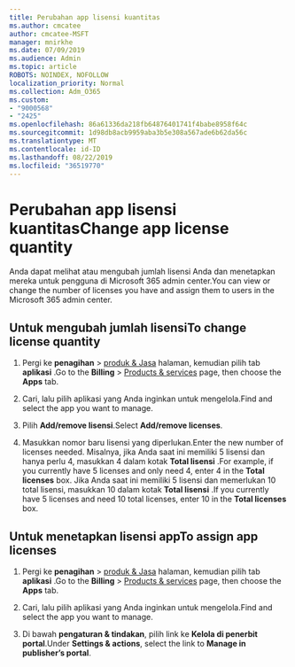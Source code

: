 ```yaml
---
title: Perubahan app lisensi kuantitas
ms.author: cmcatee
author: cmcatee-MSFT
manager: mnirkhe
ms.date: 07/09/2019
ms.audience: Admin
ms.topic: article
ROBOTS: NOINDEX, NOFOLLOW
localization_priority: Normal
ms.collection: Adm_O365
ms.custom:
- "9000568"
- "2425"
ms.openlocfilehash: 86a61336da218fb64876401741f4babe8958f64c
ms.sourcegitcommit: 1d98db8acb9959aba3b5e308a567ade6b62da56c
ms.translationtype: MT
ms.contentlocale: id-ID
ms.lasthandoff: 08/22/2019
ms.locfileid: "36519770"
---
```

# <a name="change-app-license-quantity"></a><span data-ttu-id="f0a65-102">Perubahan app lisensi kuantitas</span><span class="sxs-lookup"><span data-stu-id="f0a65-102">Change app license quantity</span></span>

<span data-ttu-id="f0a65-103">Anda dapat melihat atau mengubah jumlah lisensi Anda dan menetapkan mereka untuk pengguna di Microsoft 365 admin center.</span><span class="sxs-lookup"><span data-stu-id="f0a65-103">You can view or change the number of licenses you have and assign them to users in the Microsoft 365 admin center.</span></span> 

## <a name="to-change-license-quantity"></a><span data-ttu-id="f0a65-104">Untuk mengubah jumlah lisensi</span><span class="sxs-lookup"><span data-stu-id="f0a65-104">To change license quantity</span></span>

1. <span data-ttu-id="f0a65-105">Pergi ke **penagihan** > [produk & Jasa](https://go.microsoft.com/fwlink/p/?linkid=842054) halaman, kemudian pilih tab **aplikasi** .</span><span class="sxs-lookup"><span data-stu-id="f0a65-105">Go to the **Billing** > [Products & services](https://go.microsoft.com/fwlink/p/?linkid=842054) page, then choose the **Apps** tab.</span></span>

2. <span data-ttu-id="f0a65-106">Cari, lalu pilih aplikasi yang Anda inginkan untuk mengelola.</span><span class="sxs-lookup"><span data-stu-id="f0a65-106">Find and select the app you want to manage.</span></span>  

3. <span data-ttu-id="f0a65-107">Pilih **Add/remove lisensi**.</span><span class="sxs-lookup"><span data-stu-id="f0a65-107">Select **Add/remove licenses**.</span></span>

4. <span data-ttu-id="f0a65-108">Masukkan nomor baru lisensi yang diperlukan.</span><span class="sxs-lookup"><span data-stu-id="f0a65-108">Enter the new number of licenses needed.</span></span> <span data-ttu-id="f0a65-109">Misalnya, jika Anda saat ini memiliki 5 lisensi dan hanya perlu 4, masukkan 4 dalam kotak **Total lisensi** .</span><span class="sxs-lookup"><span data-stu-id="f0a65-109">For example, if you currently have 5 licenses and only need 4, enter 4 in the **Total licenses** box.</span></span> <span data-ttu-id="f0a65-110">Jika Anda saat ini memiliki 5 lisensi dan memerlukan 10 total lisensi, masukkan 10 dalam kotak **Total lisensi** .</span><span class="sxs-lookup"><span data-stu-id="f0a65-110">If you currently have 5 licenses and need 10 total licenses, enter 10 in the **Total licenses** box.</span></span>

## <a name="to-assign-app-licenses"></a><span data-ttu-id="f0a65-111">Untuk menetapkan lisensi app</span><span class="sxs-lookup"><span data-stu-id="f0a65-111">To assign app licenses</span></span>

1. <span data-ttu-id="f0a65-112">Pergi ke **penagihan** > [produk & Jasa](https://go.microsoft.com/fwlink/p/?linkid=842054) halaman, kemudian pilih tab **aplikasi** .</span><span class="sxs-lookup"><span data-stu-id="f0a65-112">Go to the **Billing** > [Products & services](https://go.microsoft.com/fwlink/p/?linkid=842054) page, then choose the **Apps** tab.</span></span>

2. <span data-ttu-id="f0a65-113">Cari, lalu pilih aplikasi yang Anda inginkan untuk mengelola.</span><span class="sxs-lookup"><span data-stu-id="f0a65-113">Find and select the app you want to manage.</span></span>  

3. <span data-ttu-id="f0a65-114">Di bawah **pengaturan & tindakan**, pilih link ke **Kelola di penerbit portal**.</span><span class="sxs-lookup"><span data-stu-id="f0a65-114">Under **Settings & actions**, select the link to **Manage in publisher’s portal**.</span></span>